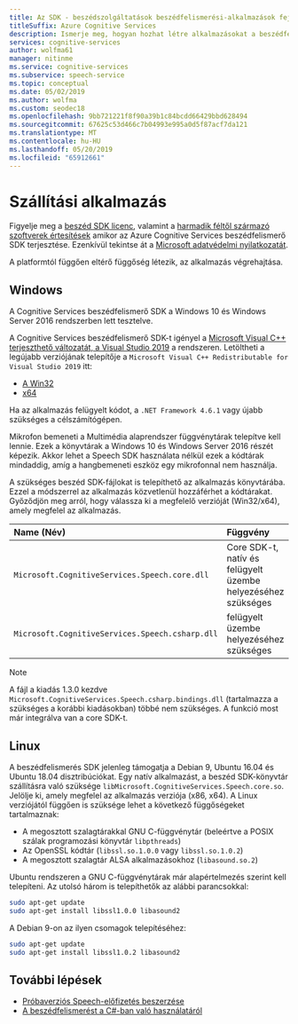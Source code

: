 ```yaml
---
title: Az SDK - beszédszolgáltatások beszédfelismerési-alkalmazások fejlesztése
titleSuffix: Azure Cognitive Services
description: Ismerje meg, hogyan hozhat létre alkalmazásokat a beszédfelismerési SDK használatával.
services: cognitive-services
author: wolfma61
manager: nitinme
ms.service: cognitive-services
ms.subservice: speech-service
ms.topic: conceptual
ms.date: 05/02/2019
ms.author: wolfma
ms.custom: seodec18
ms.openlocfilehash: 9bb721221f8f90a39b1c84bcdd66429bbd628494
ms.sourcegitcommit: 67625c53d466c7b04993e995a0d5f87acf7da121
ms.translationtype: MT
ms.contentlocale: hu-HU
ms.lasthandoff: 05/20/2019
ms.locfileid: "65912661"
---
```

# <a name="ship-an-application"></a>Szállítási alkalmazás

Figyelje meg a [beszéd SDK licenc](https://aka.ms/csspeech/license201809), valamint a [harmadik féltől származó szoftverek értesítések](https://csspeechstorage.blob.core.windows.net/drop/1.0.0/ThirdPartyNotices.html) amikor az Azure Cognitive Services beszédfelismerő SDK terjesztése. Ezenkívül tekintse át a [Microsoft adatvédelmi nyilatkozatát](https://aka.ms/csspeech/privacy).

A platformtól függően eltérő függőség létezik, az alkalmazás végrehajtása.

## <a name="windows"></a>Windows

A Cognitive Services beszédfelismerő SDK a Windows 10 és Windows Server 2016 rendszerben lett tesztelve.

A Cognitive Services beszédfelismerő SDK-t igényel a [Microsoft Visual C++ terjeszthető változatát, a Visual Studio 2019](https://support.microsoft.com/help/2977003/the-latest-supported-visual-c-downloads) a rendszeren. Letöltheti a legújabb verziójának telepítője a `Microsoft Visual C++ Redistributable for Visual Studio 2019` itt:

- [A Win32](https://aka.ms/vs/15/release/vc_redist.x86.exe)
- [x64](https://aka.ms/vs/15/release/vc_redist.x64.exe)

Ha az alkalmazás felügyelt kódot, a `.NET Framework 4.6.1` vagy újabb szükséges a célszámítógépen.

Mikrofon bemeneti a Multimédia alaprendszer függvénytárak telepítve kell lennie. Ezek a könyvtárak a Windows 10 és Windows Server 2016 részét képezik. Akkor lehet a Speech SDK használata nélkül ezek a kódtárak mindaddig, amíg a hangbemeneti eszköz egy mikrofonnal nem használja.

A szükséges beszéd SDK-fájlokat is telepíthető az alkalmazás könyvtárába. Ezzel a módszerrel az alkalmazás közvetlenül hozzáférhet a kódtárakat. Győződjön meg arról, hogy válassza ki a megfelelő verzióját (Win32/x64), amely megfelel az alkalmazás.

| Name (Név) | Függvény
|:-----|:----|
| `Microsoft.CognitiveServices.Speech.core.dll` | Core SDK-t, natív és felügyelt üzembe helyezéséhez szükséges
| `Microsoft.CognitiveServices.Speech.csharp.dll` | felügyelt üzembe helyezéséhez szükséges

>[!NOTE]
> A fájl a kiadás 1.3.0 kezdve `Microsoft.CognitiveServices.Speech.csharp.bindings.dll` (tartalmazza a szükséges a korábbi kiadásokban) többé nem szükséges. A funkció most már integrálva van a core SDK-t.

## <a name="linux"></a>Linux

A beszédfelismerés SDK jelenleg támogatja a Debian 9, Ubuntu 16.04 és Ubuntu 18.04 disztribúciókat.
Egy natív alkalmazást, a beszéd SDK-könyvtár szállításra való szüksége `libMicrosoft.CognitiveServices.Speech.core.so`.
Jelölje ki, amely megfelel az alkalmazás verziója (x86, x64). A Linux verziójától függően is szüksége lehet a következő függőségeket tartalmaznak:

* A megosztott szalagtárakkal GNU C-függvénytár (beleértve a POSIX szálak programozási könyvtár `libpthreads`)
* Az OpenSSL kódtár (`libssl.so.1.0.0` vagy `libssl.so.1.0.2`)
* A megosztott szalagtár ALSA alkalmazásokhoz (`libasound.so.2`)

Ubuntu rendszeren a GNU C-függvénytárak már alapértelmezés szerint kell telepíteni. Az utolsó három is telepíthetők az alábbi parancsokkal:

```sh
sudo apt-get update
sudo apt-get install libssl1.0.0 libasound2
```

A Debian 9-on az ilyen csomagok telepítéséhez:

```sh
sudo apt-get update
sudo apt-get install libssl1.0.2 libasound2
```

## <a name="next-steps"></a>További lépések

* [Próbaverziós Speech-előfizetés beszerzése](https://azure.microsoft.com/try/cognitive-services/)
* [A beszédfelismerést a C#-ban való használatáról](quickstart-csharp-dotnet-windows.md)
